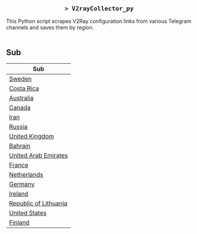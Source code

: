 <h3 align="center">
    <samp>&gt; V2rayCollector_py</samp>
</h3>

This Python script scrapes V2Ray configuration links from various Telegram channels and saves them by region.
<br>
<br>
## Sub
| Sub |
|-----|
| [Sweden](https://raw.githubusercontent.com/freetomaid/Vxray-country/main/sub/Sweden/config.txt) |
| [Costa Rica](https://raw.githubusercontent.com/freetomaid/Vxray-country/main/sub/Costa%20Rica/config.txt) |
| [Australia](https://raw.githubusercontent.com/freetomaid/Vxray-country/main/sub/Australia/config.txt) |
| [Canada](https://raw.githubusercontent.com/freetomaid/Vxray-country/main/sub/Canada/config.txt) |
| [Iran](https://raw.githubusercontent.com/freetomaid/Vxray-country/main/sub/Iran/config.txt) |
| [Russia](https://raw.githubusercontent.com/freetomaid/Vxray-country/main/sub/Russia/config.txt) |
| [United Kingdom](https://raw.githubusercontent.com/freetomaid/Vxray-country/main/sub/United%20Kingdom/config.txt) |
| [Bahrain](https://raw.githubusercontent.com/freetomaid/Vxray-country/main/sub/Bahrain/config.txt) |
| [United Arab Emirates](https://raw.githubusercontent.com/freetomaid/Vxray-country/main/sub/United%20Arab%20Emirates/config.txt) |
| [France](https://raw.githubusercontent.com/freetomaid/Vxray-country/main/sub/France/config.txt) |
| [Netherlands](https://raw.githubusercontent.com/freetomaid/Vxray-country/main/sub/Netherlands/config.txt) |
| [Germany](https://raw.githubusercontent.com/freetomaid/Vxray-country/main/sub/Germany/config.txt) |
| [Ireland](https://raw.githubusercontent.com/freetomaid/Vxray-country/main/sub/Ireland/config.txt) |
| [Republic of Lithuania](https://raw.githubusercontent.com/freetomaid/Vxray-country/main/sub/Republic%20of%20Lithuania/config.txt) |
| [United States](https://raw.githubusercontent.com/freetomaid/Vxray-country/main/sub/United%20States/config.txt) |
| [Finland](https://raw.githubusercontent.com/freetomaid/Vxray-country/main/sub/Finland/config.txt) |








































































































































































































































































































































































































































































































































































































































































































































































































































































































































































































































































































































































































































































































































































































































































































































































































































































































































































































































































































































































































































































































































































































































































































































































































































































































































































































































































































































































































































































































































































































































































































































































































































































































































































































































































































































































































































